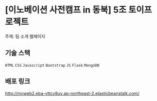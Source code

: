 # [이노베이션 사전캠프 in 동북] 5조 토이프로젝트
주제: 팀 소개 웹페이지

## 기술 스택
`HTML` `CSS` `Javascript` `Bootstrap`
`JS` `Flask` `MongoDB`

## 배포 링크
http://myweb2.eba-vttcy8uv.ap-northeast-2.elasticbeanstalk.com/
